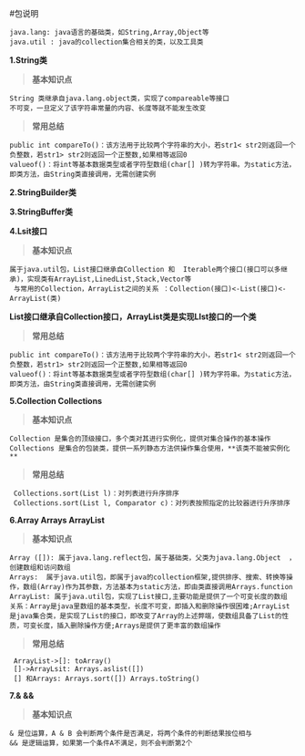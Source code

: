 #包说明

	java.lang: java语言的基础类，如String,Array,Object等
	java.util : java的collection集合相关的类，以及工具类

**1.String类**

> **基本知识点**

	String 类继承自java.lang.object类，实现了compareable等接口
	不可变，一旦定义了该字符串常量的内容、长度等就不能发生改变

> **常用总结**

	public int compareTo()：该方法用于比较两个字符串的大小，若str1< str2则返回一个负整数，若str1> str2则返回一个正整数,如果相等返回0
	valueof()：将int等基本数据类型或者字符型数组(char[] )转为字符串。为static方法，即类方法，由String类直接调用，无需创建实例

**2.StringBuilder类**

**3.StringBuffer类**

**4.Lsit接口**

> **基本知识点**

	属于java.util包，List接口继承自Collection 和  Iterable两个接口(接口可以多继承)，实现类有ArrayList,LinedList,Stack,Vector等
	 与常用的Collection，ArrayList之间的关系 ：Collection(接口)<-List(接口)<-ArrayList(类)
**List接口继承自Collection接口，ArrayList类是实现LIst接口的一个类**

> **常用总结**

	public int compareTo()：该方法用于比较两个字符串的大小，若str1< str2则返回一个负整数，若str1> str2则返回一个正整数,如果相等返回0
	valueof()：将int等基本数据类型或者字符型数组(char[] )转为字符串。为static方法，即类方法，由String类直接调用，无需创建实例

**5.Collection Collections**

> **基本知识点**

	Collection 是集合的顶级接口，多个类对其进行实例化，提供对集合操作的基本操作
	Collections 是集合的包装类，提供一系列静态方法供操作集合使用，**该类不能被实例化**

> **常用总结**

	 Collections.sort(List l)：对列表进行升序排序
	 Collections.sort(List l, Comparator c)：对列表按照指定的比较器进行升序排序

**6.Array  Arrays ArrayList**

> **基本知识点**

	Array ([]): 属于java.lang.reflect包，属于基础类，父类为java.lang.Object  ，创建数组和访问数组
	Arrays:  属于java.util包，即属于java的collection框架,提供排序、搜索、转换等操作，数组(Array)作为其参数，方法基本为static方法，即由类直接调用Arrays.function
	ArrayList: 属于java.util包，实现了List接口,主要功能是提供了一个可变长度的数组
	关系：Array是java里数组的基本类型，长度不可变，即插入和删除操作很困难;ArrayList是java集合类，是实现了List的接口，即改变了Array的上述弊端，使数组具备了List的性质，可变长度，插入删除操作方便;Arrays是提供了更丰富的数组操作


> **常用总结**

	 ArrayList->[]: toArray()
	 []->ArrayLsit: Arrays.aslist([])
	 [] 和Arrays: Arrays.sort([]) Arrays.toString()

**7.& &&**

> **基本知识点**

	& 是位运算，A & B 会判断两个条件是否满足，将两个条件的判断结果按位相与
	&& 是逻辑运算，如果第一个条件A不满足，则不会判断第2个